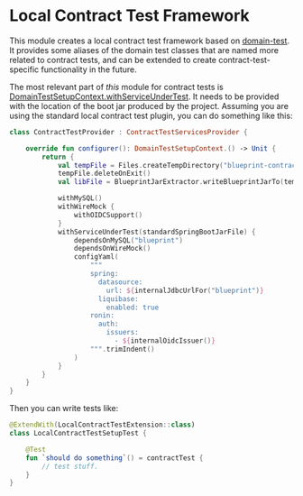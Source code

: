 # Local Contract Test Framework

This module creates a local contract test framework based on [domain-test](../domain-test). It provides some aliases of the domain test classes that are named more related to contract tests,
and can be extended to create contract-test-specific functionality in the future.

The most relevant part of _this_ module for contract tests is [DomainTestSetupContext.withServiceUnderTest](src/main/kotlin/com/projectronin/contracttest/ContractTestServiceHelpers.kt). It
needs to be provided with the location of the boot jar produced by the project. Assuming you are using the standard local contract test plugin, you can do something like this:

```kotlin
class ContractTestProvider : ContractTestServicesProvider {

    override fun configurer(): DomainTestSetupContext.() -> Unit {
        return {
            val tempFile = Files.createTempDirectory("blueprint-contract-test").toFile()
            tempFile.deleteOnExit()
            val libFile = BlueprintJarExtractor.writeBlueprintJarTo(tempFile)

            withMySQL()
            withWireMock {
                withOIDCSupport()
            }
            withServiceUnderTest(standardSpringBootJarFile) {
                dependsOnMySQL("blueprint")
                dependsOnWireMock()
                configYaml(
                    """
                    spring:
                      datasource:
                        url: ${internalJdbcUrlFor("blueprint")}
                      liquibase:
                        enabled: true
                    ronin:
                      auth:
                        issuers:
                          - ${internalOidcIssuer()}
                    """.trimIndent()
                )
            }
        }
    }
}
```

Then you can write tests like:

```kotlin
@ExtendWith(LocalContractTestExtension::class)
class LocalContractTestSetupTest {

    @Test
    fun `should do something`() = contractTest {
        // test stuff.
    }
}
```
